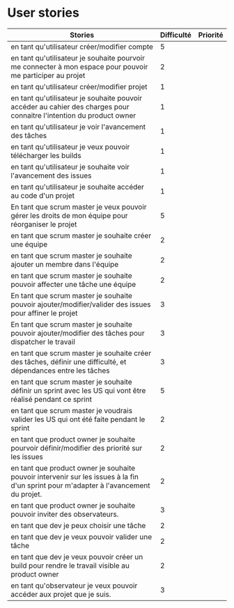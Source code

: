 # User stories

| Stories | Difficulté | Priorité |
|--------------|:------------|:----------|
| en tant qu'utilisateur créer/modifier compte |5 | |
| en tant qu'utilisateur je souhaite pourvoir me connecter à mon espace pour pouvoir me participer au projet | 2 | |
| en tant qu'utilisateur créer/modifier projet | 1 | |
| en tant qu'utilisateur je souhaite pouvoir accéder au cahier des charges pour connaitre l'intention du product owner | 1 | |
| en tant qu'utilisateur je voir l'avancement des tâches | 1 | |
| en tant qu'utilisateur je veux pouvoir télécharger les builds | 1 | |
| en tant qu'utilisateur je souhaite voir l'avancement des issues | 1 | |
| en tant qu'utilisateur je souhaite accéder au code d'un projet | 1 | |
| En tant que scrum master je veux pouvoir gérer les droits de mon équipe pour réorganiser le projet | 5 | |
| en tant que scrum master je souhaite créer une équipe  | 2 | |
| en tant que scrum master je souhaite ajouter un membre dans l'équipe | 2 | |
| en tant que scrum master je souhaite pouvoir affecter une tâche une équipe | 2 | |
| En tant que scrum master je souhaite pouvoir ajouter/modifier/valider des issues pour affiner le projet | 3 | |
| En tant que scrum master je souhaite pouvoir ajouter/modifier des tâches pour dispatcher le travail | 3 | |
| en tant que scrum master je souhaite créer des tâches, définir une difficulté, et dépendances entre les tâches | 3 | |
| en tant que scrum master je souhaite définir un sprint avec les US qui vont être réalisé pendant ce sprint | 5 | |
| en tant que scrum master je voudrais valider les US qui ont été faite pendant le sprint | 2 | |
| en tant que product owner je souhaite pourvoir définir/modifier des priorité sur les issues | 2 | |
| en tant que product owner je souhaite pouvoir intervenir sur les issues à la fin d'un sprint pour m'adapter à l'avancement du projet. | 2 | |
| en tant que product owner je souhaite pouvoir inviter des observateurs. | 3 | |
| en tant que dev je peux choisir une tâche | 2 | |
| en tant que dev je veux pouvoir valider une tâche | 2 | |
| en tant que dev je veux pouvoir créer un build pour rendre le travail visible au product owner | 2 | |
| en tant qu'observateur je veux pouvoir accéder aux projet que je suis. | 3 | |
